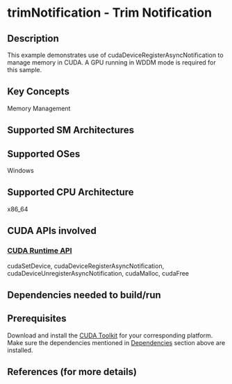 # trimNotification - Trim Notification

## Description

This example demonstrates use of cudaDeviceRegisterAsyncNotification to manage memory in CUDA. A GPU running in WDDM mode is required for this sample.

## Key Concepts

Memory Management

## Supported SM Architectures

## Supported OSes

Windows

## Supported CPU Architecture

x86_64

## CUDA APIs involved

### [CUDA Runtime API](http://docs.nvidia.com/cuda/cuda-runtime-api/index.html)
cudaSetDevice, cudaDeviceRegisterAsyncNotification, cudaDeviceUnregisterAsyncNotification, cudaMalloc, cudaFree

## Dependencies needed to build/run

## Prerequisites

Download and install the [CUDA Toolkit](https://developer.nvidia.com/cuda-downloads) for your corresponding platform.
Make sure the dependencies mentioned in [Dependencies]() section above are installed.

## References (for more details)
